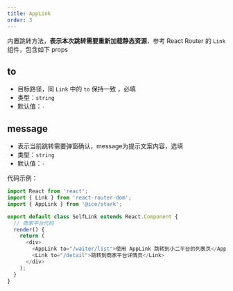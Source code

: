```yaml
---
title: AppLink
order: 3
---
```


内置跳转方法，**表示本次跳转需要重新加载静态资源**，参考 React Router 的 `Link` 组件，包含如下 props

## to

- 目标路径，同 `Link` 中的 `to` 保持一致 ，必填
- 类型：`string`
- 默认值：`-`

## message

- 表示当前跳转需要弹窗确认，message为提示文案内容，选填
- 类型：`string`
- 默认值：`-`

代码示例：

```js
import React from 'react';
import { Link } from 'react-router-dom';
import { AppLink } from '@ice/stark';

export default class SelfLink extends React.Component {
  // 商家平台代码
  render() {
    return (
      <div>
        <AppLink to="/waiter/list">使用 AppLink 跳转到小二平台的列表页</AppLink>
        <Link to="/detail">跳转到商家平台详情页</Link>
      </div>
    );
  }
}
```
